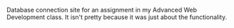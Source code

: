 Database connection site for an assignment in my Advanced Web Development class.  It isn't pretty because it was just about the functionality.